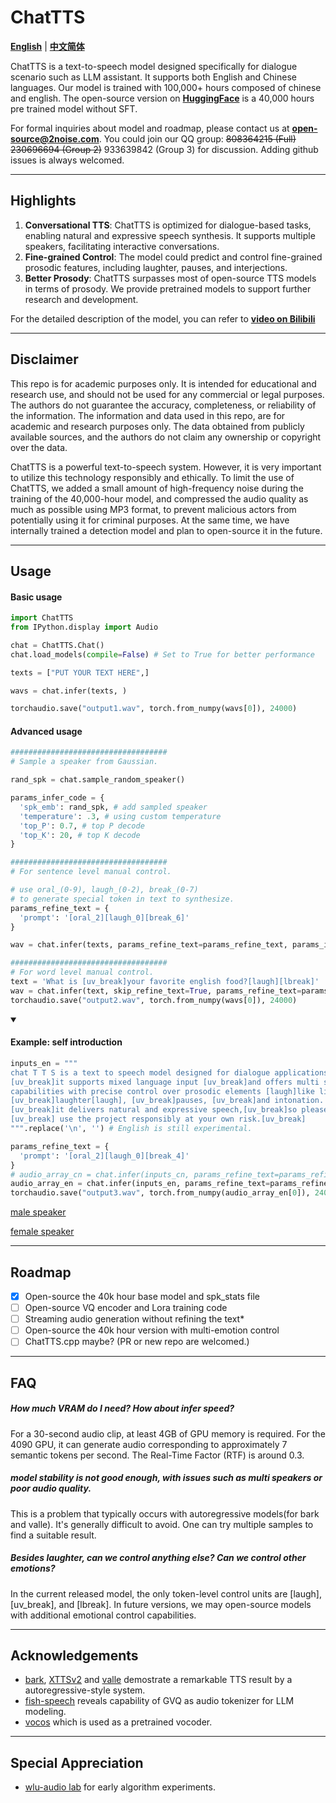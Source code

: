 # ChatTTS
[**English**](./README.md) | [**中文简体**](./README_CN.md)

ChatTTS is a text-to-speech model designed specifically for dialogue scenario such as LLM assistant. It supports both English and Chinese languages. Our model is trained with 100,000+ hours composed of chinese and english. The open-source version on **[HuggingFace](https://huggingface.co/2Noise/ChatTTS)** is a 40,000 hours pre trained model without SFT.

For formal inquiries about model and roadmap, please contact us at **open-source@2noise.com**. You could join our QQ group: ~~808364215 (Full)~~  ~~230696694 (Group 2)~~ 933639842 (Group 3) for discussion. Adding github issues is always welcomed.

---
## Highlights
1. **Conversational TTS**: ChatTTS is optimized for dialogue-based tasks, enabling natural and expressive speech synthesis. It supports multiple speakers, facilitating interactive conversations.
2. **Fine-grained Control**: The model could predict and control fine-grained prosodic features, including laughter, pauses, and interjections. 
3. **Better Prosody**: ChatTTS surpasses most of open-source TTS models in terms of prosody. We provide pretrained models to support further research and development.

For the detailed description of the model, you can refer to **[video on Bilibili](https://www.bilibili.com/video/BV1zn4y1o7iV)**

---

## Disclaimer

This repo is for academic purposes only. It is intended for educational and research use, and should not be used for any commercial or legal purposes. The authors do not guarantee the accuracy, completeness, or reliability of the information. The information and data used in this repo, are for academic and research purposes only. The data obtained from publicly available sources, and the authors do not claim any ownership or copyright over the data.

ChatTTS is a powerful text-to-speech system. However, it is very important to utilize this technology responsibly and ethically. To limit the use of ChatTTS, we added a small amount of high-frequency noise during the training of the 40,000-hour model, and compressed the audio quality as much as possible using MP3 format, to prevent malicious actors from potentially using it for criminal purposes. At the same time, we have internally trained a detection model and plan to open-source it in the future.


---
## Usage

<h4>Basic usage</h4>

```python
import ChatTTS
from IPython.display import Audio

chat = ChatTTS.Chat()
chat.load_models(compile=False) # Set to True for better performance

texts = ["PUT YOUR TEXT HERE",]

wavs = chat.infer(texts, )

torchaudio.save("output1.wav", torch.from_numpy(wavs[0]), 24000)
```

<h4>Advanced usage</h4>

```python
###################################
# Sample a speaker from Gaussian.

rand_spk = chat.sample_random_speaker()

params_infer_code = {
  'spk_emb': rand_spk, # add sampled speaker 
  'temperature': .3, # using custom temperature
  'top_P': 0.7, # top P decode
  'top_K': 20, # top K decode
}

###################################
# For sentence level manual control.

# use oral_(0-9), laugh_(0-2), break_(0-7) 
# to generate special token in text to synthesize.
params_refine_text = {
  'prompt': '[oral_2][laugh_0][break_6]'
} 

wav = chat.infer(texts, params_refine_text=params_refine_text, params_infer_code=params_infer_code)

###################################
# For word level manual control.
text = 'What is [uv_break]your favorite english food?[laugh][lbreak]'
wav = chat.infer(text, skip_refine_text=True, params_refine_text=params_refine_text,  params_infer_code=params_infer_code)
torchaudio.save("output2.wav", torch.from_numpy(wavs[0]), 24000)
```

<details open>
  <summary><h4>Example: self introduction</h4></summary>

```python
inputs_en = """
chat T T S is a text to speech model designed for dialogue applications. 
[uv_break]it supports mixed language input [uv_break]and offers multi speaker 
capabilities with precise control over prosodic elements [laugh]like like 
[uv_break]laughter[laugh], [uv_break]pauses, [uv_break]and intonation. 
[uv_break]it delivers natural and expressive speech,[uv_break]so please
[uv_break] use the project responsibly at your own risk.[uv_break]
""".replace('\n', '') # English is still experimental.

params_refine_text = {
  'prompt': '[oral_2][laugh_0][break_4]'
} 
# audio_array_cn = chat.infer(inputs_cn, params_refine_text=params_refine_text)
audio_array_en = chat.infer(inputs_en, params_refine_text=params_refine_text)
torchaudio.save("output3.wav", torch.from_numpy(audio_array_en[0]), 24000)
```
[male speaker](https://github.com/2noise/ChatTTS/assets/130631963/e0f51251-db7f-4d39-a0e9-3e095bb65de1)

[female speaker](https://github.com/2noise/ChatTTS/assets/130631963/f5dcdd01-1091-47c5-8241-c4f6aaaa8bbd)
</details>

---
## Roadmap
- [x] Open-source the 40k hour base model and spk_stats file
- [ ] Open-source VQ encoder and Lora training code
- [ ] Streaming audio generation without refining the text*
- [ ] Open-source the 40k hour version with multi-emotion control
- [ ] ChatTTS.cpp maybe? (PR or new repo are welcomed.)
 
----
## FAQ

##### How much VRAM do I need? How about infer speed?
For a 30-second audio clip, at least 4GB of GPU memory is required. For the 4090 GPU, it can generate audio corresponding to approximately 7 semantic tokens per second. The Real-Time Factor (RTF) is around 0.3.

##### model stability is not good enough, with issues such as multi speakers or poor audio quality.

This is a problem that typically occurs with autoregressive models(for bark and valle). It's generally difficult to avoid. One can try multiple samples to find a suitable result.

##### Besides laughter, can we control anything else? Can we control other emotions?

In the current released model, the only token-level control units are [laugh], [uv_break], and [lbreak]. In future versions, we may open-source models with additional emotional control capabilities.

---
## Acknowledgements
- [bark](https://github.com/suno-ai/bark), [XTTSv2](https://github.com/coqui-ai/TTS) and [valle](https://arxiv.org/abs/2301.02111) demostrate a remarkable TTS result by a autoregressive-style system.
- [fish-speech](https://github.com/fishaudio/fish-speech) reveals capability of GVQ as audio tokenizer for LLM modeling.
- [vocos](https://github.com/gemelo-ai/vocos) which is used as a pretrained vocoder.

---
## Special Appreciation
- [wlu-audio lab](https://audio.westlake.edu.cn/) for early algorithm experiments.
